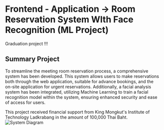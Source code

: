 # Frontend - Application -> Room Reservation System WIth Face Recognition (ML Project)      


Graduation project !!!

## Summary Project

To streamline the meeting room reservation process, a comprehensive system has been developed. This system allows users to make reservations both through the web application, suitable for advance bookings, and the on-site application for urgent reservations. Additionally, a facial analysis system has been integrated, utilizing Machine Learning to train a facial recognition model within the system, ensuring enhanced security and ease of access for users.

This project received financial support from King  Mongkut's Institute of   
Technology Ladkrabang in the amount of 100,000 Thai Baht.
<img src="https://scontent.fkkc3-1.fna.fbcdn.net/v/t1.15752-9/405139945_188931787548451_9114017480055219025_n.jpg?_nc_cat=110&ccb=1-7&_nc_sid=8cd0a2&_nc_ohc=tVzzDeEw4rsAX9V2mkx&_nc_ht=scontent.fkkc3-1.fna&cb_e2o_trans=q&oh=03_AdTLL449xs8sf-62PWc3jX-wZS0gYSYjLpgjt_C5FV7igg&oe=658AB6A4" alt="System Diagram">

